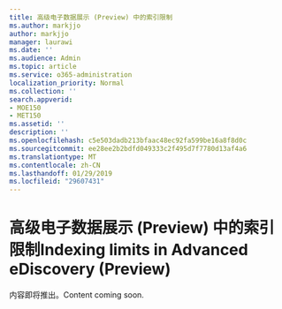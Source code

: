 ```yaml
---
title: 高级电子数据展示 (Preview) 中的索引限制
ms.author: markjjo
author: markjjo
manager: laurawi
ms.date: ''
ms.audience: Admin
ms.topic: article
ms.service: o365-administration
localization_priority: Normal
ms.collection: ''
search.appverid:
- MOE150
- MET150
ms.assetid: ''
description: ''
ms.openlocfilehash: c5e503dadb213bfaac48ec92fa599be16a8f8d0c
ms.sourcegitcommit: ee28ee2b2bdfd049333c2f495d7f7780d13af4a6
ms.translationtype: MT
ms.contentlocale: zh-CN
ms.lasthandoff: 01/29/2019
ms.locfileid: "29607431"
---
```

# <a name="indexing-limits-in-advanced-ediscovery-preview"></a><span data-ttu-id="f5253-102">高级电子数据展示 (Preview) 中的索引限制</span><span class="sxs-lookup"><span data-stu-id="f5253-102">Indexing limits in Advanced eDiscovery (Preview)</span></span>

<span data-ttu-id="f5253-103">内容即将推出。</span><span class="sxs-lookup"><span data-stu-id="f5253-103">Content coming soon.</span></span>

